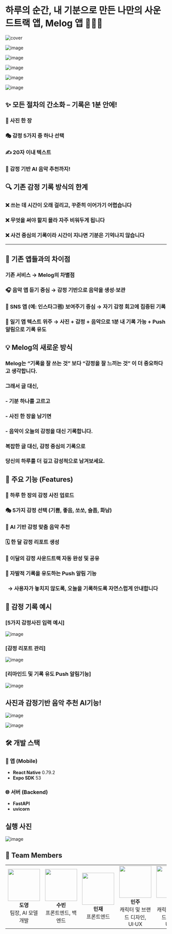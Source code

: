 # 하루의 순간, 내 기분으로 만든 나만의 사운드트랙 앱, Melog 앱 📸🎨🎵

![cover](https://github.com/user-attachments/assets/8a140788-5007-46fc-81a9-011fd833f41b)

![image](https://github.com/user-attachments/assets/2d332c3d-3256-4e80-a62c-652745164f87)

![image](https://github.com/user-attachments/assets/d36e9553-e1ee-4193-88fc-3db772485ad3)

![image](https://github.com/user-attachments/assets/341dab58-4a97-4754-a4e9-c320c2a2df27)

![image](https://github.com/user-attachments/assets/b1fc967b-9c3b-4a9b-97d4-abce0dafbd29)

![image](https://github.com/user-attachments/assets/a0de7c46-6018-4fd8-b633-91a9bceae554)


## ✨ 모든 절차의 간소화 – 기록은 1분 안에!
### 📸 사진 한 장

### 🎭 감정 5가지 중 하나 선택

### ✍️ 20자 이내 텍스트

### 🎵 감정 기반 AI 음악 추천까지!


## 🔍 기존 감정 기록 방식의 한계
### ❌ 쓰는 데 시간이 오래 걸리고, 꾸준히 이어가기 어렵습니다

### ❌ 무엇을 써야 할지 몰라 자주 비워두게 됩니다

### ❌ 사건 중심의 기록이라 시간이 지나면 기분은 기억나지 않습니다

---

## 🔎 기존 앱들과의 차이점
### 기존 서비스 →	Melog의 차별점

### 🎧 음악 앱	듣기 중심 → **감정 기반으로 음악을 생성·보관**

### 📸 SNS 앱 (예: 인스타그램)	보여주기 중심 → **자기 감정 회고에 집중된 기록**

### 📖 일기 앱	텍스트 위주 → **사진 + 감정 + 음악으로 1분 내 기록 가능 + Push 알림으로 기록 유도**




## 💡 Melog의 새로운 방식

### Melog는 **“기록을 잘 쓰는 것”** 보다 **“감정을 잘 느끼는 것”** 이 더 중요하다고 생각합니다.

### 그래서 글 대신,  
### - 기분 하나를 고르고  
### - 사진 한 장을 남기면  
### - 음악이 오늘의 감정을 대신 기록합니다.

### 복잡한 글 대신, 감정 중심의 기록으로  
### 당신의 하루를 더 깊고 감성적으로 남겨보세요.

## 🧩 주요 기능 (Features)
### 📸 하루 한 장의 감정 사진 업로드

### 🎭 5가지 감정 선택 (기쁨, 좋음, 쏘쏘, 슬픔, 화남)

### 🎵 AI 기반 감정 맞춤 음악 추천

### 🗓️ 한 달 감정 리포트 생성

### 🎼 이달의 감정 사운드트랙 자동 완성 및 공유

### 🔔 자발적 기록을 유도하는 Push 알림 기능
###   → 사용자가 놓치지 않도록, 오늘을 기록하도록 자연스럽게 안내합니다

## 🎨 감정 기록 예시

### **[5가지 감정사진 입력 예시]**

![image](https://github.com/user-attachments/assets/dea52eb9-c057-48dc-9d91-a10021026518)


### **[감정 리포트 관리]**

![image](https://github.com/user-attachments/assets/d6026134-9fb5-4925-a5df-36d6e9865d11)

### **[리마인드 및 기록 유도 Push 알림기능]**

![image](https://github.com/user-attachments/assets/3f1e0985-576f-45bc-9ae2-7b64a6b74294)


## 사진과 감정기반 음악 추천 AI기능!

![image](https://github.com/user-attachments/assets/83480642-40b9-444d-9352-d4aab0744010)

![image](https://github.com/user-attachments/assets/6d3767f3-d0c6-436c-a75f-650d3835a6c4)




## 🛠️ 개발 스택

### 📱 앱 (Mobile)
- **React Native** 0.79.2  
- **Expo SDK** 53  

### 🌐 서버 (Backend)
- **FastAPI**
- **uvicorn**


## 실행 사진

![image](https://github.com/user-attachments/assets/a95bd517-c6bc-467b-b5a1-808194c440db)

## 👥 Team Members

<table>
  <tr>
    <td align="center">
      <img src="https://github.com/user-attachments/assets/591c09fd-56d9-4d03-9584-a30c43ed3526" width="100"/><br>
      <b>도영</b><br>팀장, AI 모델 개발
    </td>
    <td align="center">
      <img src="https://github.com/user-attachments/assets/a134f173-0189-4ecc-8200-450d6492f161" width="100"/><br>
      <b>수빈</b><br>프론트엔드, 백엔드
    </td>
    <td align="center">
      <img src="https://github.com/user-attachments/assets/949bf796-1ddf-4357-bf1b-6537807c3060" width="100"/><br>
      <b>민재</b><br>프론트엔드
    </td>
    <td align="center">
      <img src="https://github.com/user-attachments/assets/d365185d-65b0-4c1e-acd1-84feee4a7f69" width="100"/><br>
      <b>민주</b><br> 캐릭터 및 브랜드 디자인, UI·UX
    </td>
    <td align="center">
      <img src="https://github.com/user-attachments/assets/56e7acf3-fe76-4144-95bb-f56f6bee68cd" width="100"/><br>
      <b>젤린</b><br> 캐릭터 및 브랜드 디자인, UI·UX
    </td>
  </tr>
</table>

